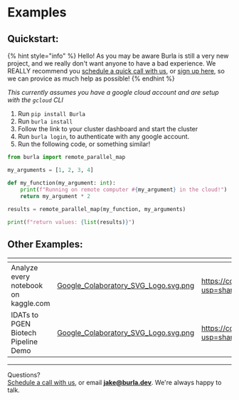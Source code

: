 # Examples

## Quickstart:

{% hint style="info" %}
Hello! As you may be aware Burla is still a very new project, and we really don't want anyone to have a bad experience. We REALLY recommend you [schedule a quick call with us](http://cal.com/jakez), or [sign up here](https://www.burla.dev/copy-of-demo-1), so we can provice as much help as possible!
{% endhint %}

_This currently assumes you have a google cloud account and are setup with the `gcloud` CLI_

1. Run `pip install Burla`
2. Run `burla install`
3. Follow the link to your cluster dashboard and start the cluster
4. Run `burla login`, to authenticate with any google account.
5. Run the following code, or something similar!

```python
from burla import remote_parallel_map

my_arguments = [1, 2, 3, 4]

def my_function(my_argument: int):
    print(f"Running on remote computer #{my_argument} in the cloud!")
    return my_argument * 2
    
results = remote_parallel_map(my_function, my_arguments)

print(f"return values: {list(results)}")
```

## Other Examples:



<table data-card-size="large" data-column-title-hidden data-view="cards" data-full-width="false"><thead><tr><th></th><th data-hidden data-card-cover data-type="files"></th><th data-hidden data-card-target data-type="content-ref"></th></tr></thead><tbody><tr><td>Analyze every notebook on kaggle.com</td><td><a href=".gitbook/assets/Google_Colaboratory_SVG_Logo.svg.png">Google_Colaboratory_SVG_Logo.svg.png</a></td><td><a href="https://colab.research.google.com/drive/1A8reU23sdN8HRvaOuDlPunZz_XJ36rN6?usp=sharing">https://colab.research.google.com/drive/1A8reU23sdN8HRvaOuDlPunZz_XJ36rN6?usp=sharing</a></td></tr><tr><td>IDATs to PGEN Biotech Pipeline Demo</td><td><a href=".gitbook/assets/Google_Colaboratory_SVG_Logo.svg.png">Google_Colaboratory_SVG_Logo.svg.png</a></td><td><a href="https://colab.research.google.com/drive/1Qza09HuIC8ZC8O7IO4erNlbo_chvfu0a?usp=sharing">https://colab.research.google.com/drive/1Qza09HuIC8ZC8O7IO4erNlbo_chvfu0a?usp=sharing</a></td></tr></tbody></table>









***

Questions?\
[Schedule a call with us](http://cal.com/jakez/burla), or email **jake@burla.dev**. We're always happy to talk.
